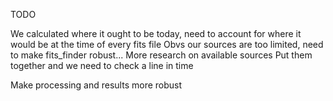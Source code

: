 TODO

We calculated where it ought to be today, need to account for where it would be at the time of every fits file
Obvs our sources are too limited, need to make fits_finder robust... 
More research on available sources
Put them together and we need to check a line in time

Make processing and results more robust
